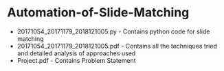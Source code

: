 # Automation-of-Slide-Matching

- 20171054_20171179_2018121005.py - Contains python code for slide matching
- 20171054_20171179_2018121005.pdf - Contains all the techniques tried and detailed analysis of approaches used 
- Project.pdf - Contains Problem Statement

